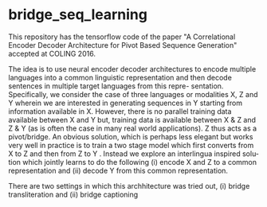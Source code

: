 # bridge_seq_learning

This repository has the tensorflow code of the paper "A Correlational Encoder Decoder Architecture for Pivot Based Sequence Generation"  accepted at COLING 2016.

The idea is to use neural encoder decoder architectures to encode multiple languages into a common linguistic representation and then decode sentences in multiple target languages from this repre- sentation.
 Specifically, we consider the case of three languages or modalities X, Z and Y wherein we are interested in generating sequences in Y starting from information available in X. However, there is no parallel training data available between X and Y but, training data is available between X & Z and Z & Y (as is often the case in many real world applications). Z thus acts as a pivot/bridge. An obvious solution, which is perhaps less elegant but works very well in practice is to train a two stage model which first converts from X to Z and then from Z to Y . Instead we explore an interlingua inspired solu- tion which jointly learns to do the following (i) encode X and Z to a common representation and (ii) decode Y from this common representation. 

There are two settings in which this archhitecture was tried out, (i) bridge transliteration and (ii) bridge captioning

